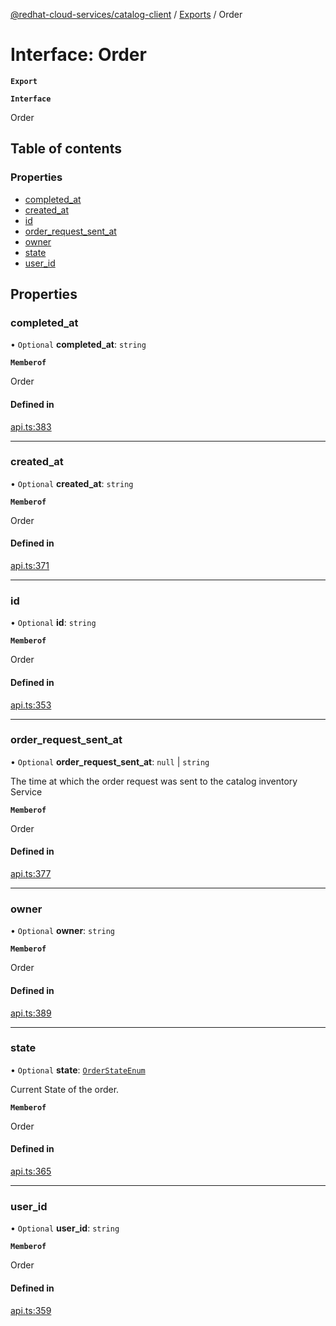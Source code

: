 [@redhat-cloud-services/catalog-client](../README.md) / [Exports](../modules.md) / Order

# Interface: Order

**`Export`**

**`Interface`**

Order

## Table of contents

### Properties

- [completed\_at](Order.md#completed_at)
- [created\_at](Order.md#created_at)
- [id](Order.md#id)
- [order\_request\_sent\_at](Order.md#order_request_sent_at)
- [owner](Order.md#owner)
- [state](Order.md#state)
- [user\_id](Order.md#user_id)

## Properties

### completed\_at

• `Optional` **completed\_at**: `string`

**`Memberof`**

Order

#### Defined in

[api.ts:383](https://github.com/RedHatInsights/javascript-clients/blob/master/packages/catalog/api.ts#L383)

___

### created\_at

• `Optional` **created\_at**: `string`

**`Memberof`**

Order

#### Defined in

[api.ts:371](https://github.com/RedHatInsights/javascript-clients/blob/master/packages/catalog/api.ts#L371)

___

### id

• `Optional` **id**: `string`

**`Memberof`**

Order

#### Defined in

[api.ts:353](https://github.com/RedHatInsights/javascript-clients/blob/master/packages/catalog/api.ts#L353)

___

### order\_request\_sent\_at

• `Optional` **order\_request\_sent\_at**: ``null`` \| `string`

The time at which the order request was sent to the catalog inventory Service

**`Memberof`**

Order

#### Defined in

[api.ts:377](https://github.com/RedHatInsights/javascript-clients/blob/master/packages/catalog/api.ts#L377)

___

### owner

• `Optional` **owner**: `string`

**`Memberof`**

Order

#### Defined in

[api.ts:389](https://github.com/RedHatInsights/javascript-clients/blob/master/packages/catalog/api.ts#L389)

___

### state

• `Optional` **state**: [`OrderStateEnum`](../enums/OrderStateEnum.md)

Current State of the order.

**`Memberof`**

Order

#### Defined in

[api.ts:365](https://github.com/RedHatInsights/javascript-clients/blob/master/packages/catalog/api.ts#L365)

___

### user\_id

• `Optional` **user\_id**: `string`

**`Memberof`**

Order

#### Defined in

[api.ts:359](https://github.com/RedHatInsights/javascript-clients/blob/master/packages/catalog/api.ts#L359)
